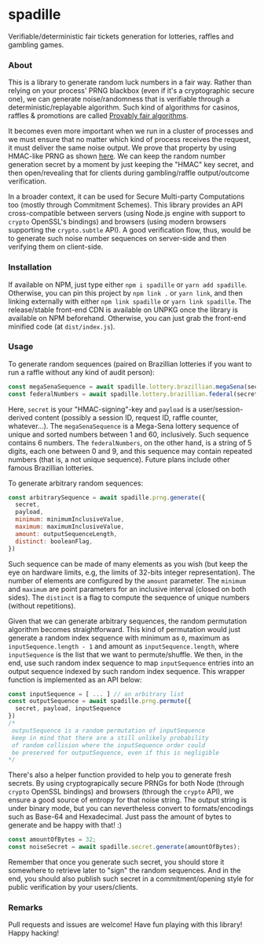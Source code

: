 # spadille

Verifiable/deterministic fair tickets generation for lotteries, raffles and gambling games.


### About

This is a library to generate random luck numbers in a fair way. Rather than relying
on your process' PRNG blackbox (even if it's a cryptographic secure one), we can generate
noise/randomness that is verifiable through a deterministic/replayable algorithm. Such
kind of algorithms for casinos, raffles & promotions are called [Provably fair algorithms][1].

It becomes even more important when we run in a cluster of processes and we must ensure
that no matter which kind of process receives the request, it must deliver the same noise
output. We prove that property by using HMAC-like PRNG as shown [here][2]. We can keep
the random number generation secret by a moment by just keeping the "HMAC" key secret, and
then open/revealing that for clients during gambling/raffle output/outcome verification.

In a broader context, it can be used for Secure Multi-party Computations too (mostly through
Commitment Schemes). This library provides an API cross-compatible between servers (using Node.js
engine with support to `crypto` OpenSSL's bindings) and browsers (using modern browsers supporting
the `crypto.subtle` API). A good verification flow, thus, would be to generate such noise number
sequences on server-side and then verifying them on client-side.


### Installation

If available on NPM, just type either `npm i spadille` or `yarn add spadille`. Otherwise,
you can pin this project by `npm link .` or `yarn link`, and then linking externally with
either `npm link spadille` or `yarn link spadille`. The release/stable front-end CDN is
available on UNPKG once the library is available on NPM beforehand. Otherwise, you can just
grab the front-end minified code (at `dist/index.js`).


### Usage

To generate random sequences (paired on Brazillian lotteries if you want to run a raffle without
any kind of audit person):

```javascript
const megaSenaSequence = await spadille.lottery.brazillian.megaSena(secret, payload)
const federalNumbers = await spadille.lottery.brazillian.federal(secret, payload)
```

Here, `secret` is your "HMAC-signing"-key and `payload` is a user/session-derived content (possibly
a session ID, request ID, raffle counter, whatever...). The `megaSenaSequence` is a Mega-Sena lottery
sequence of unique and sorted numbers between 1 and 60, inclusively. Such sequence contains 6 numbers.
The `federalNumbers`, on the other hand, is a string of 5 digits, each one between 0 and 9, and this
sequence may contain repeated numbers (that is, a not unique sequence). Future plans include other famous Brazillian lotteries.

To generate arbitrary random sequences:

```javascript
const arbitrarySequence = await spadille.prng.generate({
  secret,
  payload,
  minimum: minimumInclusiveValue,
  maximum: maximumInclusiveValue,
  amount: outputSequenceLength,
  distinct: booleanFlag,
})
```

Such sequence can be made of many elements as you wish (but keep the eye on hardware limits, e.g,
the limits of 32-bits integer representation). The number of elements are configured by the `amount`
parameter. The `minimum` and `maximum` are point parameters for an inclusive interval (closed on
both sides). The `distinct` is a flag to compute the sequence of unique numbers (without repetitions).

Given that we can generate arbitrary sequences, the random permutation algorithm becomes
straightforward. This kind of permutation would just generate a random index sequence with
minimum as `0`, maximum as `inputSequence.length - 1` and amount as `inputSequence.length`,
where `inputSequence` is the list that we want to permute/shuffle. We then, in the end, use
such random index sequence to map `inputSequence` entries into an output sequence indexed
by such random index sequence. This wrapper function is implemented as an API below:

```javascript
const inputSequence = [ ... ] // an arbitrary list
const outputSequence = await spadille.prng.permute({
  secret, payload, inputSequence
})
/*
 outputSequence is a random permutation of inputSequence
 keep in mind that there are a still unlikely probability
 of random collision where the inputSequence order could
 be preserved for outputSequence, even if this is negligible
*/
```

There's also a helper function provided to help you to generate fresh secrets.
By using cryptograpically secure PRNGs for both Node (through `crypto` OpenSSL
bindings) and browsers (through the `crypto` API), we ensure a good source of
entropy for that noise string. The output string is under binary mode, but you
can nevertheless convert to formats/encodings such as Base-64 and Hexadecimal.
Just pass the amount of bytes to generate and be happy with that! :)

```javascript
const amountOfBytes = 32;
const noiseSecret = await spadille.secret.generate(amountOfBytes);
```

Remember that once you generate such secret, you should store it somewhere
to retrieve later to "sign" the random sequences. And in the end, you should
also publish such secret in a commitment/opening style for public verification
by your users/clients.

### Remarks

Pull requests and issues are welcome! Have fun playing with this library! Happy hacking!


  [1]: https://en.wikipedia.org/wiki/Provably_fair
  [2]: https://cryptogambling.org/whitepapers/provably-fair-algorithms.pdf
